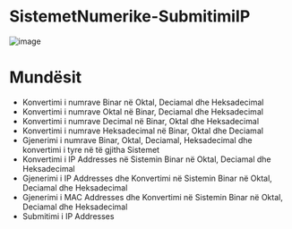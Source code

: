# SistemetNumerike-SubmitimiIP
![image](https://user-images.githubusercontent.com/50520333/178273757-82107a7a-a932-460e-9a19-5b90c1d353e0.png)

# Mundësit 
  - Konvertimi i numrave Binar në Oktal, Deciamal dhe Heksadecimal
  - Konvertimi i numrave Oktal në Binar, Deciamal dhe Heksadecimal
  - Konvertimi i numrave Decimal në Binar, Oktal dhe Heksadecimal
  - Konvertimi i numrave Heksadecimal në Binar, Oktal dhe Deciamal
  - Gjenerimi i numrave  Binar, Oktal, Deciamal, Heksadecimal dhe konvertimi i tyre në të gjitha Sistemet 
  - Konvertimi i IP Addresses në Sistemin Binar në Oktal, Deciamal dhe Heksadecimal
  - Gjenerimi i IP Addresses dhe Konvertimi në Sistemin Binar në Oktal, Deciamal dhe Heksadecimal
  - Gjenerimi i MAC Addresses dhe Konvertimi në Sistemin Binar në Oktal, Deciamal dhe Heksadecimal
  - Submitimi i IP Addresses
  
  
